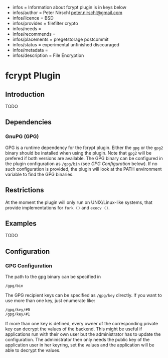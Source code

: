 - infos = Information about fcrypt plugin is in keys below
- infos/author = Peter Nirschl <peter.nirschl@gmail.com>
- infos/licence = BSD
- infos/provides = filefilter crypto
- infos/needs =
- infos/recommends =
- infos/placements = pregetstorage postcommit
- infos/status = experimental unfinished discouraged
- infos/metadata =
- infos/description = File Encryption

# fcrypt Plugin #

## Introduction ##

TODO

## Dependencies ##

### GnuPG (GPG) ###

GPG is a runtime dependency for the fcrypt plugin.
Either the `gpg` or the `gpg2` binary should be installed when using the plugin.
Note that `gpg2` will be prefered if both versions are available.
The GPG binary can be configured in the plugin configuration as `/gpg/bin` (see _GPG Configuration_ below).
If no such configuration is provided, the plugin will look at the PATH environment variable to find the GPG binaries.

## Restrictions ##

At the moment the plugin will only run on UNIX/Linux-like systems, that provide implementations for `fork ()` and `execv ()`.

## Examples ##

TODO

## Configuration ##

### GPG Configuration ###

The path to the gpg binary can be specified in

	/gpg/bin

The GPG recipient keys can be specified as `/gpg/key` directly.
If you want to use more than one key, just enumerate like:

	/gpg/key/#0
	/gpg/key/#1

If more than one key is defined, every owner of the corresponding private key can decrypt the values of the backend.
This might be useful if applications run with their own user but the administrator has to update the configuration.
The administrator then only needs the public key of the application user in her keyring, set the values and the application will be able to decrypt the values.
